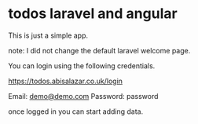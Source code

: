 # todos laravel and angular

This is just a simple app.

note: I did not change the default laravel welcome page.

You can login using the following credentials.

https://todos.abisalazar.co.uk/login

Email: demo@demo.com
Password: password

once logged in you can start adding data.
